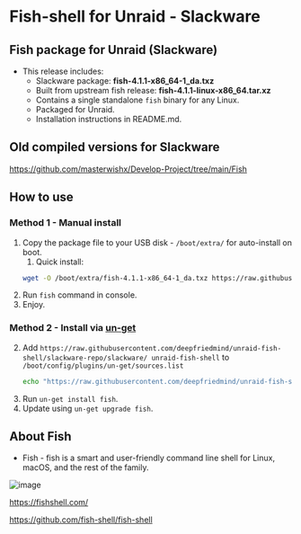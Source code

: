 # Fish-shell for Unraid - Slackware

## Fish package for Unraid (Slackware)

- This release includes:
  - Slackware package: **fish-4.1.1-x86_64-1_da.txz**
  - Built from upstream fish release: **fish-4.1.1-linux-x86_64.tar.xz**
  - Contains a single standalone `fish` binary for any Linux.
  - Packaged for Unraid.
  - Installation instructions in README.md.

## Old compiled versions for Slackware

<https://github.com/masterwishx/Develop-Project/tree/main/Fish>

## How to use

### Method 1 - Manual install

1. Copy the package file to your USB disk - `/boot/extra/` for auto-install on boot.
   1. Quick install:
   ```sh
   wget -O /boot/extra/fish-4.1.1-x86_64-1_da.txz https://raw.githubusercontent.com/deepfriedmind/unraid-fish-shell/slackware-repo/slackware/fish-4.1.1-x86_64-1_da.txz && installpkg /boot/extra/fish-4.1.1-x86_64-1_da.txz
   ```
2. Run `fish` command in console.
3. Enjoy.

### Method 2 - Install via [un-get](https://github.com/ich777/un-get)

2. Add `https://raw.githubusercontent.com/deepfriedmind/unraid-fish-shell/slackware-repo/slackware/ unraid-fish-shell` to `/boot/config/plugins/un-get/sources.list`
   ```sh
   echo "https://raw.githubusercontent.com/deepfriedmind/unraid-fish-shell/slackware-repo/slackware/ unraid-fish-shell" >> /boot/config/plugins/un-get/sources.list
   ```
3. Run `un-get install fish`.
4. Update using `un-get upgrade fish`.

## About Fish

- Fish - fish is a smart and user-friendly command line
  shell for Linux, macOS, and the rest of the family.

![image](https://user-images.githubusercontent.com/28630321/193850149-76a497c7-cb1a-4fb5-86f9-7d5e8aad77e5.png)

<https://fishshell.com/>

<https://github.com/fish-shell/fish-shell>
